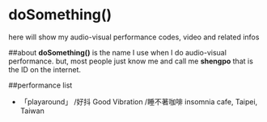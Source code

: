 doSomething()
=============

here will show my audio-visual performance codes, video and related infos

##about
**doSomething()** is the name I use when I do audio-visual performance.
but, most people just know me and call me **shengpo** that is the ID on the internet.


##performance list
- 「playaround」 /好抖 Good Vibration /睡不著咖啡 insomnia cafe, Taipei, Taiwan
